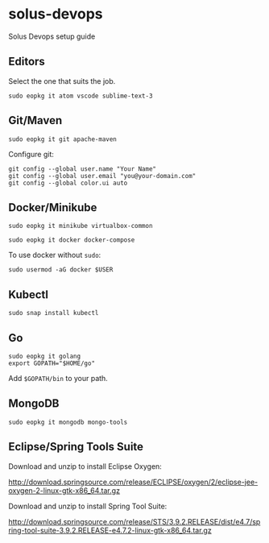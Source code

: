 # solus-devops
Solus Devops setup guide

## Editors
Select the one that suits the job.

    sudo eopkg it atom vscode sublime-text-3 

## Git/Maven
    sudo eopkg it git apache-maven

Configure git:

    git config --global user.name "Your Name"
    git config --global user.email "you@your-domain.com"
    git config --global color.ui auto

## Docker/Minikube
    sudo eopkg it minikube virtualbox-common

    sudo eopkg it docker docker-compose
    
To use docker without `sudo`:    
    
    sudo usermod -aG docker $USER

## Kubectl 
    sudo snap install kubectl

## Go
    sudo eopkg it golang
    export GOPATH="$HOME/go"
    
Add `$GOPATH/bin` to your path.

## MongoDB

    sudo eopkg it mongodb mongo-tools

## Eclipse/Spring Tools Suite

Download and unzip to install Eclipse Oxygen:

http://download.springsource.com/release/ECLIPSE/oxygen/2/eclipse-jee-oxygen-2-linux-gtk-x86_64.tar.gz
        
Download and unzip to install Spring Tool Suite:    

http://download.springsource.com/release/STS/3.9.2.RELEASE/dist/e4.7/spring-tool-suite-3.9.2.RELEASE-e4.7.2-linux-gtk-x86_64.tar.gz

